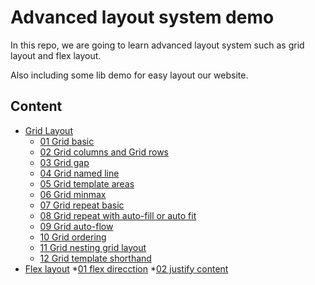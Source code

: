 # Advanced layout system demo

In this repo, we are going to learn advanced layout system such as grid layout and flex layout.

Also including some lib demo for easy layout our website.

    

## Content
  * [Grid Layout](grid-layout-lessones)
    * [01 Grid basic](grid-layout-lessones/01-getting-up-running-grid-layout)
    * [02 Grid columns and Grid rows](grid-layout-lessones/02-css-place-grid-items-on-a-grid-using-grid-column-and-grid-row)
    * [03 Grid gap](grid-layout-lessones/03-css-specify-a-grid-gutter-size-with-grid-gap)
    * [04 Grid named line](grid-layout-lessones/04-ss-describe-a-grid-layout-using-named-grid-lines)
    * [05 Grid template areas](grid-layout-lessones/05-css-describe-a-grid-layout-using-grid-template-areas)
    * [06 Grid minmax](grid-layout-lessones/06-use-the-minmax-function-to-specify-dynamically-sized-tracks)
    * [07 Grid repeat basic](grid-layout-lessones/07-use-the-repeat-function-to-efficiently-write-grid-template-values)
    * [08 Grid repeat with auto-fill or auto fit](grid-layout-lessones/08-use-auto-fill-and-auto-fit-if-the-number-of-repeated-grid-tracks-is-not-to-be-def)
    * [09 Grid auto-flow](grid-layout-lessones/09-change-the-auto-placement-behaviour-of-grid-items-with-grid-auto-flow)
    * [10 Grid ordering](grid-layout-lessones/10-using-order)
    * [11 Grid nesting grid layout](grid-layout-lessones/11-nest-a-grid-within-a-grid)
    * [12 Grid template shorthand](grid-layout-lessones/12-specify-grid-columns-rows-and-areas-at-once-with-the-grid-template-shorthand)
  * [Flex layout](flex-layout-lessons)
    *[01 flex direcction](flex-layout-lessons/01-flex-direction)
    *[02 justify content](flex-layout-lessons/02-justify-content)